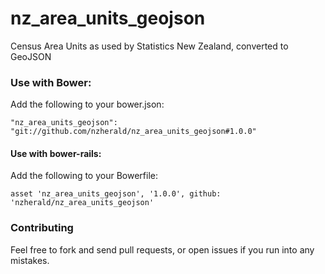 nz_area_units_geojson
============================

Census Area Units as used by Statistics New Zealand, converted to GeoJSON

### Use with Bower:

Add the following to your bower.json:

```
"nz_area_units_geojson": "git://github.com/nzherald/nz_area_units_geojson#1.0.0"
```

#### Use with bower-rails:

Add the following to your Bowerfile:

```
asset 'nz_area_units_geojson', '1.0.0', github: 'nzherald/nz_area_units_geojson'
```

### Contributing

Feel free to fork and send pull requests, or open issues if you run into
any mistakes.
